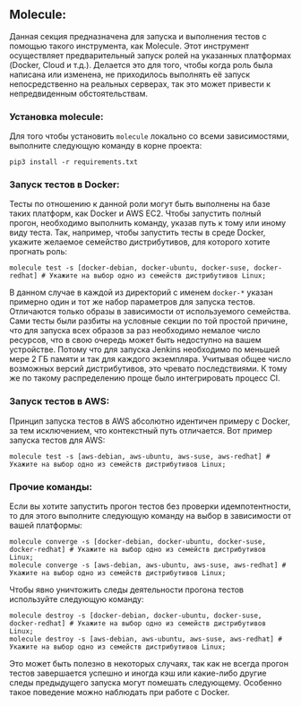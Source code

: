 ## **Molecule:**

Данная секция предназначена для запуска и выполнения тестов с помощью такого инструмента, как Molecule. Этот инструмент осуществляет предварительный запуск ролей на указанных платформах (Docker, Cloud и т.д.). Делается это для того, чтобы когда роль была написана или изменена, не приходилось выполнять её запуск непосредственно на реальных серверах, так это может привести к непредвиденным обстоятельствам.

### **Установка molecule:**

Для того чтобы установить `molecule` локально со всеми зависимостями, выполните следующую команду в корне проекта:

```
pip3 install -r requirements.txt
```

### **Запуск тестов в Docker:**

Тесты по отношению к данной роли могут быть выполнены на базе таких платформ, как Docker и AWS EC2. Чтобы запустить полный прогон, необходимо выполнить команду, указав путь к тому или иному виду теста. Так, например, чтобы запустить тесты в среде Docker, укажите желаемое семейство дистрибутивов, для которого хотите прогнать роль:

```
molecule test -s [docker-debian, docker-ubuntu, docker-suse, docker-redhat] # Укажите на выбор одно из семейств дистрибутивов Linux;
```

В данном случае в каждой из директорий с именем `docker-*` указан примерно один и тот же набор параметров для запуска тестов. Отличаются только образы в зависимости от используемого семейства. Сами тесты были разбиты на условные секции по той простой причине, что для запуска всех образов за раз необходимо немалое число ресурсов, что в свою очередь может быть недоступно на вашем устройстве. Потому что для запуска Jenkins необходимо по меньшей мере 2 ГБ памяти и так для каждого экземпляра. Учитывая общее число возможных версий дистрибутивов, это чревато последствиями. К тому же по такому распределению проще было интегрировать процесс CI.

### **Запуск тестов в AWS:**

Принцип запуска тестов в AWS абсолютно идентичен примеру с Docker, за тем исключением, что контекстный путь отличается. Вот пример запуска тестов для AWS:

```
molecule test -s [aws-debian, aws-ubuntu, aws-suse, aws-redhat] # Укажите на выбор одно из семейств дистрибутивов Linux;
```

### **Прочие команды:**

Если вы хотите запустить прогон тестов без проверки идемпотентности, то для этого выполните следующую команду на выбор в зависимости от вашей платформы:

```
molecule converge -s [docker-debian, docker-ubuntu, docker-suse, docker-redhat] # Укажите на выбор одно из семейств дистрибутивов Linux;
molecule converge -s [aws-debian, aws-ubuntu, aws-suse, aws-redhat] # Укажите на выбор одно из семейств дистрибутивов Linux;
```

Чтобы явно уничтожить следы деятельности прогона тестов используйте следующую команду:

```
molecule destroy -s [docker-debian, docker-ubuntu, docker-suse, docker-redhat] # Укажите на выбор одно из семейств дистрибутивов Linux;
molecule destroy -s [aws-debian, aws-ubuntu, aws-suse, aws-redhat] # Укажите на выбор одно из семейств дистрибутивов Linux;
```

Это может быть полезно в некоторых случаях, так как не всегда прогон тестов завершается успешно и иногда кэш или какие-либо другие следы предыдущего запуска могут помешать следующему. Особенно такое поведение можно наблюдать при работе с Docker.
